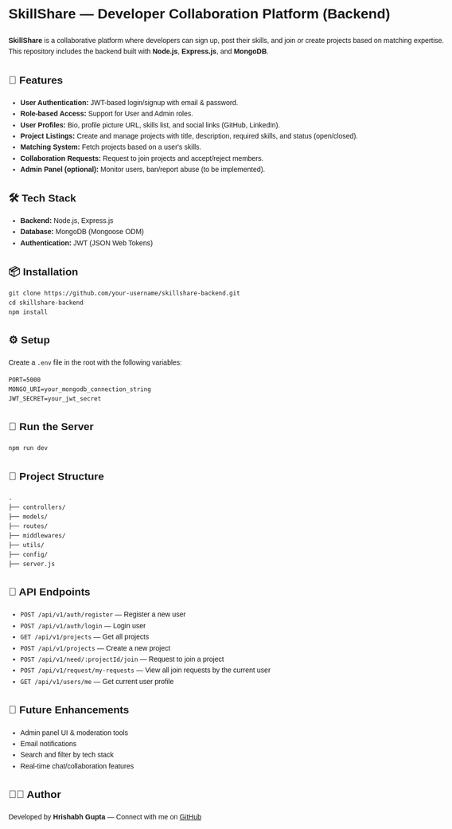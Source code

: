 <!DOCTYPE html>
<html lang="en">
<head>
  <meta charset="UTF-8" />
  <meta name="viewport" content="width=device-width, initial-scale=1.0"/>
 
</head>
<body style="font-family: Arial, sans-serif; line-height: 1.6; padding: 20px; max-width: 900px; margin: auto;">

  <h1>SkillShare — Developer Collaboration Platform (Backend)</h1>

  <p><strong>SkillShare</strong> is a collaborative platform where developers can sign up, post their skills, and join or create projects based on matching expertise. This repository includes the backend built with <strong>Node.js</strong>, <strong>Express.js</strong>, and <strong>MongoDB</strong>.</p>

  <h2>🚀 Features</h2>
  <ul>
    <li><strong>User Authentication:</strong> JWT-based login/signup with email & password.</li>
    <li><strong>Role-based Access:</strong> Support for User and Admin roles.</li>
    <li><strong>User Profiles:</strong> Bio, profile picture URL, skills list, and social links (GitHub, LinkedIn).</li>
    <li><strong>Project Listings:</strong> Create and manage projects with title, description, required skills, and status (open/closed).</li>
    <li><strong>Matching System:</strong> Fetch projects based on a user's skills.</li>
    <li><strong>Collaboration Requests:</strong> Request to join projects and accept/reject members.</li>
    <li><strong>Admin Panel (optional):</strong> Monitor users, ban/report abuse (to be implemented).</li>
  </ul>

  <h2>🛠 Tech Stack</h2>
  <ul>
    <li><strong>Backend:</strong> Node.js, Express.js</li>
    <li><strong>Database:</strong> MongoDB (Mongoose ODM)</li>
    <li><strong>Authentication:</strong> JWT (JSON Web Tokens)</li>
  </ul>

  <h2>📦 Installation</h2>
  <pre><code>git clone https://github.com/your-username/skillshare-backend.git
cd skillshare-backend
npm install
</code></pre>

  <h2>⚙️ Setup</h2>
  <p>Create a <code>.env</code> file in the root with the following variables:</p>
  <pre><code>PORT=5000
MONGO_URI=your_mongodb_connection_string
JWT_SECRET=your_jwt_secret
</code></pre>

  <h2>📡 Run the Server</h2>
  <pre><code>npm run dev</code></pre>

  <h2>📁 Project Structure</h2>
  <pre><code>.
├── controllers/
├── models/
├── routes/
├── middlewares/
├── utils/
├── config/
├── server.js
</code></pre>

  <h2>📌 API Endpoints</h2>
  <ul>
    <li><code>POST /api/v1/auth/register</code> — Register a new user</li>
    <li><code>POST /api/v1/auth/login</code> — Login user</li>
    <li><code>GET /api/v1/projects</code> — Get all projects</li>
    <li><code>POST /api/v1/projects</code> — Create a new project</li>
    <li><code>POST /api/v1/need/:projectId/join</code> — Request to join a project</li>
    <li><code>POST /api/v1/request/my-requests</code> — View all join requests by the current user</li>
    <li><code>GET /api/v1/users/me</code> — Get current user profile</li>
  </ul>

  <h2>📎 Future Enhancements</h2>
  <ul>
    <li>Admin panel UI & moderation tools</li>
    <li>Email notifications</li>
    <li>Search and filter by tech stack</li>
    <li>Real-time chat/collaboration features</li>
  </ul>

  <h2>🧑‍💻 Author</h2>
  <p>Developed by <strong>Hrishabh Gupta</strong> — Connect with me on 
    <a href="https://github.com/Hrishabh3829" target="_blank">GitHub</a>
  </p>

</body>
</html>
